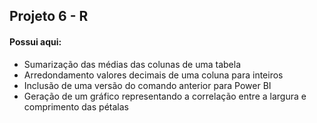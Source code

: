 ## Projeto 6 - R

#### Possui aqui:
* Sumarização das médias das colunas de uma tabela
* Arredondamento valores decimais de uma coluna para inteiros 
* Inclusão de uma versão do comando anterior para Power BI
* Geração de um gráfico representando a correlação entre a largura e comprimento das pétalas
